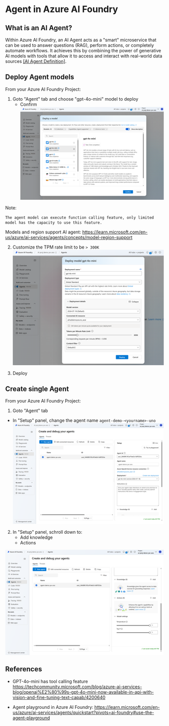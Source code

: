 # Agent in Azure AI Foundry

## What is an AI Agent?

Within Azure AI Foundry, an AI Agent acts as a "smart" microservice that can be used to answer questions (RAG), perform actions, or completely automate workflows. It achieves this by combining the power of generative AI models with tools that allow it to access and interact with real-world data sources
[[AI Agent Definition]](https://learn.microsoft.com/en-us/azure/ai-services/agents/overview#what-is-an-ai-agent).


## Deploy Agent models

From your Azure AI Foundry Project:
1. Goto "Agent" tab and choose "gpt-4o-mini" model to deploy
    * Confirm
    ![](imgs/agent_action_models.png)

Note:
```
The agent model can execute function calling feature, only limited model has the capacity to use this feature.
```
Models and region support AI agent: https://learn.microsoft.com/en-us/azure/ai-services/agents/concepts/model-region-support


2. Customize the TPM rate limit to be `> 300K`
![](imgs/gpt_40_mini_deployment.png)

3. Deploy

## Create single Agent

From your Azure AI Foundry Project:
1. Goto "Agent" tab
 * In "Setup" panel, change the agent name `agent-demo-<yourname>-uno`
 ![](imgs/agent_ui_1.png)

2. In "Setup" panel, schroll down to:
    * Add knowledge
    * Actions

![](imgs/agent_ui_2.png)

## References
* GPT-4o-mini has tool calling feature https://techcommunity.microsoft.com/blog/azure-ai-services-blog/openai%E2%80%99s-gpt-4o-mini-now-available-in-api-with-vision-and-fine-tuning-text-capab/4200640

* Agent playground in Azure AI Foundry: https://learn.microsoft.com/en-us/azure/ai-services/agents/quickstart?pivots=ai-foundry#use-the-agent-playground






